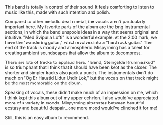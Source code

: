 This band is totally in control of their sound. It feels comforting to listen to music
like this, made with such intention and polish.

Compared to other melodic death metal, the vocals aren't particularly important here. My favorite
parts of the album are the long instrumental sections, in which the band unspools ideas
in a way that seems original and intuitive. "Med Svipur a Lofti" is a wonderful example.
At the 2:00 mark, we have the "wandering guitar," which evolves into a
"hard rock guitar." The end of the track is moody and atmospheric. Mispyrming
has a talent for creating ambient soundscapes that allow the album to decompress.

There are lots of tracks to applaud here. "Island, Steingelda Krummaskud" is so triumphant
that I think that it should have been kept as the closer. The
shorter and simpler tracks also pack a punch. The instrumentals don't do much on
"Og Er Haustid Lidur Undir Lok," but the vocals on that track might be the most memorable
on the album.

Speaking of vocals, these didn't make much of an impression on me, which I think
kept this album out of my upper echelon. I also would've appreciated
more of a variety in moods. Mispyrming alternates between beautiful ecstasy and beautiful
despair...one more mood would've clinched it for me!

Still, this is an easy album to recommend.
